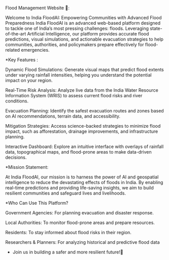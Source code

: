 Flood Management Website 🌊: 


Welcome to India FloodAI: Empowering Communities with Advanced Flood Preparedness
India FloodAI is an advanced web-based platform designed to tackle one of India’s most pressing challenges: floods. Leveraging state-of-the-art Artificial Intelligence, our platform provides accurate flood predictions, visual simulations, and actionable evacuation strategies to help communities, authorities, and policymakers prepare effectively for flood-related emergencies.


*Key Features :

Dynamic Flood Simulations: Generate visual maps that predict flood extents under varying rainfall intensities, helping you understand the potential impact on your region.

Real-Time Risk Analysis: Analyze live data from the India Water Resource Information System (WRIS) to assess current flood risks and river conditions.

Evacuation Planning: Identify the safest evacuation routes and zones based on AI recommendations, terrain data, and accessibility.

Mitigation Strategies: Access science-backed strategies to minimize flood impact, such as afforestation, drainage improvements, and infrastructure planning.

Interactive Dashboard: Explore an intuitive interface with overlays of rainfall data, topographical maps, and flood-prone areas to make data-driven decisions. 


*Mission Statement:

At India FloodAI, our mission is to harness the power of AI and geospatial intelligence to reduce the devastating effects of floods in India. By enabling real-time predictions and providing life-saving insights, we aim to build resilient communities and safeguard lives and livelihoods.


*Who Can Use This Platform?

Government Agencies: For planning evacuation and disaster response.

Local Authorities: To monitor flood-prone areas and prepare resources.

Residents: To stay informed about flood risks in their region.

Researchers & Planners: For analyzing historical and predictive flood data  
* Join us in building a safer and more resilient future!💫
